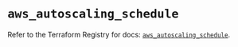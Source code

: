 # `aws_autoscaling_schedule`

Refer to the Terraform Registry for docs: [`aws_autoscaling_schedule`](https://registry.terraform.io/providers/hashicorp/aws/5.46.0/docs/resources/autoscaling_schedule).
